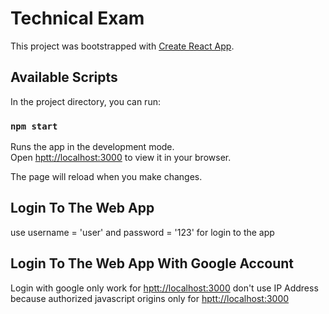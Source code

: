 # Technical Exam

This project was bootstrapped with [Create React App](https://github.com/facebook/create-react-app).

## Available Scripts

In the project directory, you can run:

### `npm start`

Runs the app in the development mode.\
Open [hptt://localhost:3000](http://localhost:3000) to view it in your browser.

The page will reload when you make changes.

## Login To The Web App
use username = 'user' and password = '123' for login to the app

## Login To The Web App With Google Account

Login with google only work for [hptt://localhost:3000](http://localhost:3000) don't use IP Address
because authorized javascript origins only for [hptt://localhost:3000](http://localhost:3000)
